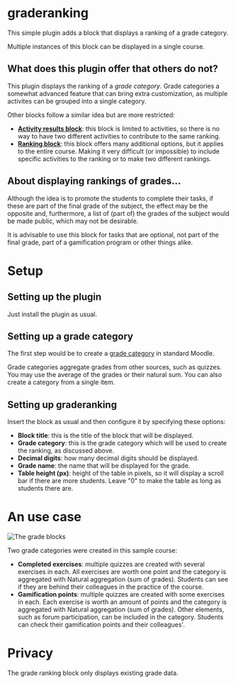# graderanking
This simple plugin adds a block that displays a ranking of a grade category.

Multiple instances of this block can be displayed in a single course.

## What does this plugin offer that others do not?

This plugin displays the ranking of a _grade category_. Grade categories a somewhat advanced feature that can bring extra customization, as multiple activites can be grouped into a single category.

Other blocks follow a similar idea but are more restricted:

* **[Activity results block](https://docs.moodle.org/Activity_results_block)**: this block is limited to activities, so there is no way to have two different activities to contribute to the same ranking.
* **[Ranking block](https://moodle.org/plugins/block_ranking)**: this block offers many additional options, but it applies to the entire course. Making it very difficult (or impossible) to include specific activities to the ranking or to make two different rankings.

## About displaying rankings of grades...
Although the idea is to promote the students to complete their tasks, if these are part of the final grade of the subject, the effect may be the opposite and, furthermore, a list of (part of) the grades of the subject would be made public, which may not be desirable.

It is advisable to use this block for tasks that are optional, not part of the final grade, part of a gamification program or other things alike.

# Setup

## Setting up the plugin
Just install the plugin as usual.

## Setting up a grade category
The first step would be to create a [grade category](https://docs.moodle.org/en/Grade_categories) in standard Moodle.

Grade categories aggregate grades from other sources, such as quizzes. You may use the average of the grades or their natural sum. You can also create a category from a single item.

## Setting up graderanking
Insert the block as usual and then configure it by specifying these options:

* **Block title**: this is the title of the block that will be displayed.
* **Grade category**: this is the grade category which will be used to create the ranking, as discussed above.
* **Decimal digits**: how many decimal digits should be displayed.
* **Grade name**: the name that will be displayed for the grade.
* **Table height (px)**: height of the table in pixels, so it will display a scroll bar if there are more students. Leave "0" to make the table as long as students there are.

# An use case

![The grade blocks](https://i.imgur.com/sHA7pZw.png)

Two grade categories were created in this sample course:
* **Completed exercises**: multiple quizzes are created with several exercises in each. All exercises are worth one point and the category is aggregated with Natural aggregation (sum of grades).
Students can see if they are behind their colleagues in the practice of the course.
* **Gamification points**: multiple quizzes are created with some exercises in each. Each exercise is worth an amount of points and the category is aggregated with Natural aggregation (sum of grades). Other elements, such as forum participation, can be included in the category.
Students can check their gamification points and their colleagues'.

# Privacy
The grade ranking block only displays existing grade data.